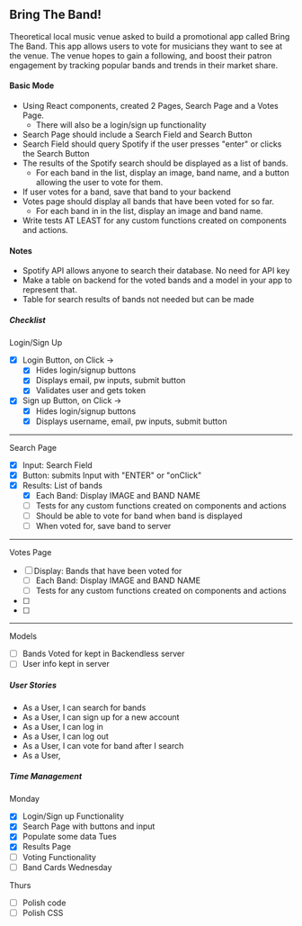 ## Bring The Band!
Theoretical local music venue asked to build a promotional app called Bring The Band. This app allows users to vote for musicians they want to see at the venue. The venue hopes to gain a following, and boost their patron engagement by tracking popular bands and trends in their market share.

#### Basic Mode
- Using React components, created 2 Pages, Search Page and a Votes Page.
  - There will also be a login/sign up functionality
- Search Page should include a Search Field and Search Button
- Search Field should query Spotify if the user presses "enter" or clicks the Search Button
- The results of the Spotify search should be displayed as a list of bands.
  - For each band in the list, display an image, band name, and a button allowing the user to vote for them.
- If user votes for a band, save that band to your backend
- Votes page should display all bands that have been voted for so far.
  - For each band in in the list, display an image and band name.
- Write tests AT LEAST for any custom functions created on components and actions.

#### Notes
- Spotify API allows anyone to search their database. No need for API key
- Make a table on backend for the voted bands and a model in your app to represent that.
- Table for search results of bands not needed but can be made

##### Checklist
Login/Sign Up
- [X] Login Button, on Click ->
  - [X] Hides login/signup buttons
  - [X] Displays email, pw inputs, submit button
  - [X] Validates user and gets token

- [X] Sign up Button, on Click ->
  - [X] Hides login/signup buttons
  - [X] Displays username, email, pw inputs, submit button
---
Search Page
- [X] Input: Search Field
- [X] Button: submits Input with "ENTER" or "onClick"
- [X] Results: List of bands
  - [X] Each Band: Display IMAGE and BAND NAME
  - [ ] Tests for any custom functions created on components and actions
  - [ ] Should be able to vote for band when band is displayed
  - [ ] When voted for, save band to server
---
Votes Page
- [ ] Display: Bands that have been voted for
  - [ ] Each Band: Display IMAGE and BAND NAME
  - [ ] Tests for any custom functions created on components and actions
- [ ]
- [ ]
---
Models
- [ ] Bands Voted for kept in Backendless server
- [ ] User info kept in server

##### User Stories
- As a User, I can search for bands
- As a User, I can sign up for a new account
- As a User, I can log in
- As a User, I can log out
- As a User, I can vote for band after I search
- As a User,

##### Time Management

Monday
- [X] Login/Sign up Functionality
- [X] Search Page with buttons and input
- [X] Populate some data
Tues
- [X] Results Page
- [ ] Voting Functionality
- [ ] Band Cards
Wednesday

Thurs
- [ ] Polish code
- [ ] Polish CSS
